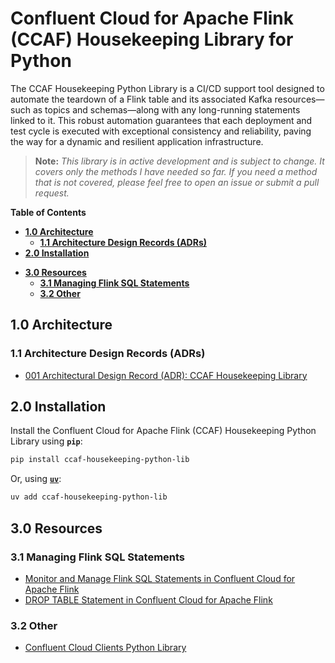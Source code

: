 # Confluent Cloud for Apache Flink (CCAF) Housekeeping Library for Python
The CCAF Housekeeping Python Library is a CI/CD support tool designed to automate the teardown of a Flink table and its associated Kafka resources—such as topics and schemas—along with any long-running statements linked to it. This robust automation guarantees that each deployment and test cycle is executed with exceptional consistency and reliability, paving the way for a dynamic and resilient application infrastructure.

> **Note:** _This library is in active development and is subject to change.  It covers only the methods I have needed so far.  If you need a method that is not covered, please feel free to open an issue or submit a pull request._

**Table of Contents**

<!-- toc -->
- [**1.0 Architecture**](#10-architecture)
    * [**1.1 Architecture Design Records (ADRs)**](#11-architecture-design-records-adrs)
- [**2.0 Installation**](#20-installation)
+ [**3.0 Resources**](#20-resources)
    * [**3.1 Managing Flink SQL Statements**](#31-managing-flink-sql-statements)
    * [**3.2 Other**](#32-other)
<!-- tocstop -->

## 1.0 Architecture

### 1.1 Architecture Design Records (ADRs)
* [001 Architectural Design Record (ADR):  CCAF Housekeeping Library](https://github.com/j3-signalroom/ccaf-housekeeping-python_lib/blob/main/.blog/adr_001.md)

## **2.0 Installation**
Install the Confluent Cloud for Apache Flink (CCAF) Housekeeping Python Library using **`pip`**:
```bash
pip install ccaf-housekeeping-python-lib
```

Or, using [**`uv`**](https://docs.astral.sh/uv/):
```bash
uv add ccaf-housekeeping-python-lib
```

## 3.0 Resources

### 3.1 Managing Flink SQL Statements
* [Monitor and Manage Flink SQL Statements in Confluent Cloud for Apache Flink](https://docs.confluent.io/cloud/current/flink/operate-and-deploy/monitor-statements.html#)
* [DROP TABLE Statement in Confluent Cloud for Apache Flink](https://docs.confluent.io/cloud/current/flink/reference/statements/drop-table.html#:~:text=Dropping%20a%20table%20permanently%20deletes,will%20transition%20to%20DEGRADED%20status._)

### 3.2 Other
* [Confluent Cloud Clients Python Library](https://github.com/j3-signalroom/cc-clients-python_lib)


